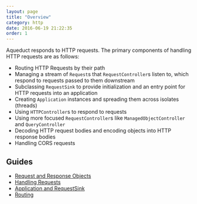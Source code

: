 ```yaml
---
layout: page
title: "Overview"
category: http
date: 2016-06-19 21:22:35
order: 1
---
```


Aqueduct responds to HTTP requests. The primary components of handling HTTP requests are as follows:

- Routing HTTP Requests by their path
- Managing a stream of `Request`s that `RequestController`s listen to, which respond to requests passed to them downstream
- Subclassing `RequestSink` to provide initialization and an entry point for HTTP requests into an application
- Creating `Application` instances and spreading them across isolates (threads)
- Using `HTTPController`s to respond to requests
- Using more focused `RequestController`s like `ManagedObjectController` and `QueryController`
- Decoding HTTP request bodies and encoding objects into HTTP response bodies
- Handling CORS requests

## Guides

- [Request and Response Objects](request_and_response.html)
- [Handling Requests](request_controller.html)
- [Application and RequestSink](request_sink.html)
- [Routing](routing.html)
